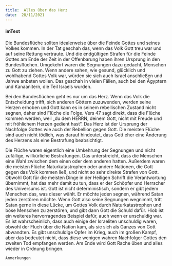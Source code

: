```yaml
---
title:  Alles über das Herz
date:  28/11/2021
---
```


#### imText

Die Bundesflüche sollten idealerweise über die Feinde Gottes und seines Volkes kommen. In der Tat geschah das, wenn das Volk Gott treu war und auf seine Rettung vertraute. Und die endgültigen Strafen für die Feinde Gottes am Ende der Zeit in der Offenbarung haben ihren Ursprung in den Bundesflüchen. Umgekehrt waren die Segnungen dazu gedacht, Menschen zu Gott zu ziehen. Wenn andere sahen, wie gesund, glücklich und wohlhabend Gottes Volk war, würden sie sich auch Israel anschließen und Jahwe anbeten wollen. Das geschah in vielen Fällen, auch bei den Ägyptern und Kanaanitern, die Teil Israels wurden.

Bei den Bundesflüchen geht es nur um das Herz. Wenn das Volk die Entscheidung trifft, sich anderen Göttern zuzuwenden, werden seine Herzen erhoben und Gott kann es in seinem rebellischen Zustand nicht segnen, daher sind Flüche die Folge. Vers 47 sagt direkt, dass die Flüche kommen werden, weil „du dem HERRN, deinem Gott, nicht mit Freude und mit fröhlichem Herzen gedient hast“. Das Herz ist der Ursprung der Nachfolge Gottes wie auch der Rebellion gegen Gott. Die meisten Flüche sind auch nicht tödlich, was darauf hindeutet, dass Gott eher eine Änderung des Herzens als eine Bestrafung beabsichtigt.

Die Flüche waren eigentlich eine Umkehrung der Segnungen und nicht zufällige, willkürliche Bestrafungen. Das unterstreicht, dass die Menschen eine Wahl zwischen dem einen oder dem anderen hatten. Außerdem waren die meisten Flüche Naturkatastrophen oder andere Nationen, die Gott gegen das Volk kommen ließ, und nicht so sehr direkte Strafen von Gott. Obwohl Gott für die meisten Dinge in der Heiligen Schrift die Verantwortung übernimmt, hat das mehr damit zu tun, dass er der Schöpfer und Herrscher des Universums ist. Gott ist nicht deterministisch, sondern er gibt jedem Menschen das, was dieser wählt. Er möchte jeden segnen, während Satan jeden zerstören möchte. Wenn Gott also seine Segnungen wegnimmt, tritt Satan gerne in diese Lücke, um Gottes Volk durch Naturkatastrophen und böse Menschen zu zerstören, und gibt dann Gott die Schuld dafür. Hiob ist ein weiteres hervorragendes Beispiel dafür, auch wenn er unschuldig war. Es ist wahrscheinlich, dass auch einige der Israeliten unschuldig waren, obwohl der Fluch über die Nation kam, als sie sich als Ganzes von Gott abwandten. Es gibt unschuldige Opfer im Krieg, auch im großen Kampf, aber das bedeutet nicht, dass diese wenigen wahren Nachfolger Gottes den zweiten Tod empfangen werden. Am Ende wird Gott Rache üben und alles wieder in Ordnung bringen.

`Anmerkungen`
